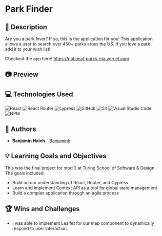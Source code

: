 # Park Finder
## 📝 Description
Are you a park lover? If so, this is the application for you! This application allows a user to search over 450+ parks aross the US. If you love a park add it to your wish list! 

Checkout the app here! https://national-parks-eta.vercel.app/


## 📷 Preview





## 💻 Technologies Used
![React](https://img.shields.io/badge/React-20232A?style=for-the-badge&logo=react&logoColor=61DAFB)
![React Router](https://img.shields.io/badge/React_Router-CA4245?style=for-the-badge&logo=react-router&logoColor=white)
![cypress](https://img.shields.io/badge/-cypress-%23E5E5E5?style=for-the-badge&logo=cypress&logoColor=058a5e)
![GitHub](https://img.shields.io/badge/github-%23121011.svg?style=for-the-badge&logo=github&logoColor=white)
![Git](https://img.shields.io/badge/git-%23F05033.svg?style=for-the-badge&logo=git&logoColor=white)
![Visual Studio Code](https://img.shields.io/badge/Visual%20Studio%20Code-0078d7.svg?style=for-the-badge&logo=visual-studio-code&logoColor=white)
![NPM](https://img.shields.io/badge/NPM-%23CB3837.svg?style=for-the-badge&logo=npm&logoColor=white)

## 🧠  Authors
* **Banjamin Hatch** - [Banjaminh](https://github.com/banjaminh)

## 💡 Learning Goals and Objectives

This was the final project for mod 3 at Turing School of Software & Design. The goals included: 

- Build on our understanding of React, Router, and Cypress 
- Learn and implement Context API as a tool for global state management
- Build a complex application through an agile process

## 🏆 Wins and Challenges 
 - I was able to implement Lealfet for our map component to dynamically respond to user interaction.
